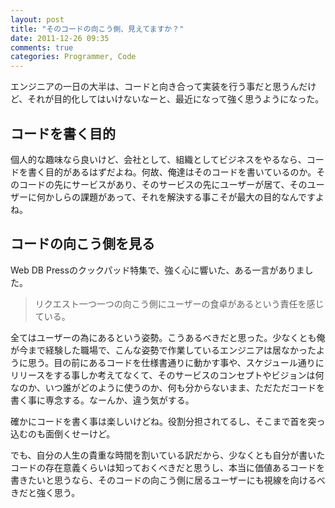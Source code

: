 ```yaml
---
layout: post
title: "そのコードの向こう側、見えてますか？"
date: 2011-12-26 09:35
comments: true
categories: Programmer, Code
---
```


エンジニアの一日の大半は、コードと向き合って実装を行う事だと思うんだけど、それが目的化してはいけないなーと、最近になって強く思うようになった。

## コードを書く目的

個人的な趣味なら良いけど、会社として、組織としてビジネスをやるなら、コードを書く目的があるはずだよね。何故、俺達はそのコードを書いているのか。そのコードの先にサービスがあり、そのサービスの先にユーザーが居て、そのユーザーに何かしらの課題があって、それを解決する事こそが最大の目的なんですよね。

<!-- more -->

## コードの向こう側を見る

Web DB Pressのクックパッド特集で、強く心に響いた、ある一言がありました。

> リクエスト一つ一つの向こう側にユーザーの食卓があるという責任を感じている。

全てはユーザーの為にあるという姿勢。こうあるべきだと思った。少なくとも俺が今まで経験した職場で、こんな姿勢で作業しているエンジニアは居なかったように思う。目の前にあるコードを仕様書通りに動かす事や、スケジュール通りにリリースをする事しか考えてなくて、そのサービスのコンセプトやビジョンは何なのか、いつ誰がどのように使うのか、何も分からないまま、ただただコードを書く事に専念する。なーんか、違う気がする。

確かにコードを書く事は楽しいけどね。役割分担されてるし、そこまで首を突っ込むのも面倒くせーけど。

でも、自分の人生の貴重な時間を割いている訳だから、少なくとも自分が書いたコードの存在意義くらいは知っておくべきだと思うし、本当に価値あるコードを書きたいと思うなら、そのコードの向こう側に居るユーザーにも視線を向けるべきだと強く思う。